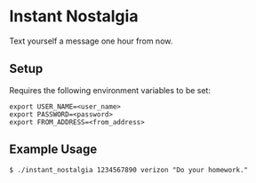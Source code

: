 Instant Nostalgia
=================

Text yourself a message one hour from now.

## Setup
Requires the following environment variables to be set:

    export USER_NAME=<user_name>
    export PASSWORD=<password>
    export FROM_ADDRESS=<from_address>

## Example Usage

    $ ./instant_nostalgia 1234567890 verizon "Do your homework."
